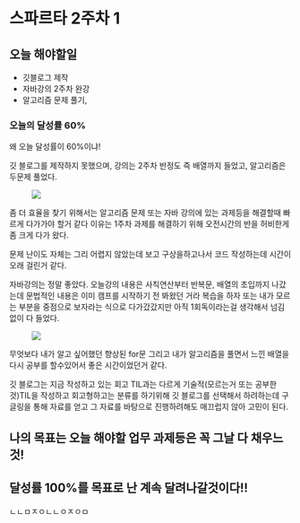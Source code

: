 #  스파르타 2주차 1

## 오늘 해야할일 

- 깃블로그 제작
- 자바강의 2주차 완강 
- 알고리즘 문제 풀기,

### 오늘의 달성률 60%

왜 오늘 달성률이 60%이냐! 


깃 블로그를 제작하지 못했으며, 강의는 2주차 반정도 즉 배열까지 들었고, 알고리즘은 두문제 풀었다. 
<figure>
    <img src="https://th.bing.com/th?id=OIP.4XAsNjfgc54XUildIKXqxwAAAA&w=275&h=227&c=8&rs=1&qlt=90&o=6&pid=3.1&rm=2">
</figure>

좀 더 효율을 찾기 위해서는 알고리즘 문제 또는 자바 강의에 있는 과제등을 해결할때 빠르게 다가가야 할거 같다 
이유는 1주차 과제를 해결하기 위해 오전시간의 반을 허비한게 좀 크게 다가 왔다. 


문제 난이도 자체는 그리 어렵지 않았는데 보고 구상을하고나서 코드 작성하는데 시간이 오래 걸린거 같다. 


자바강의는 정말 좋았다. 
오늘강의 내용은 사칙연산부터 반복문, 배열의 초입까지 나갔는데 문법적인 내용은 이미 캠프를 시작하기 전
봐왔던 거라 복습을 하자 또는 내가 모르는 부분을 중점으로 보자라는 식으로 다가갔갔지만 아직 1회독이라는걸
생각해서 넘김없이 다 들었다. 

<figure>
    <img src="https://pbs.twimg.com/media/D1JJSUdUwAEGvtL.jpg">
</figure>
무엇보다 내가 알고 싶어했던 향상된 for문 그리고 내가 알고리즘을 풀면서 느낀 배열을 다시 공부를 할수있어서 
좋은 시간이었던거 같다. 


깃 블로그는 지금 작성하고 있는 회고 TIL과는 다르게 기술적(모르는거 또는 공부한것)TIL을 작성하고 
회고형하고는 분류를 하기위해 깃 블로그를 선택해서 하려하는데 구글링을 통해 자료를 얻고 그 자료를 바탕으로 
진행하려해도 매끄럽지 않아 고민이 된다. 


## 나의 목표는 오늘 해야할 업무 과제등은 꼭 그날 다 채우느것! 
## 달성률 100%를 목표로 난 계속 달려나갈것이다!! 

ㄴㄴㅁㅈㅇㄴㄴㅇㅈㅇㅁ